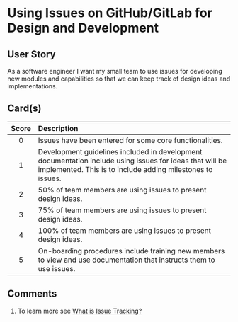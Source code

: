 [_metadata_:tags]:- "psip-ptc"
# Using Issues on GitHub/GitLab for Design and Development

## User Story

As a software engineer I want my small team to use issues for developing new modules and capabilities so that we can keep track of design ideas and implementations.

## Card(s)

| Score         | Description |
| :-------------: | :------------- |
| 0 | Issues have been entered for some core functionalities. |
| 1 | Development guidelines included in development documentation include using issues for ideas that will be implemented. This is to include adding milestones to issues.     |
| 2 | 50% of team members are using issues to present design ideas.      |
| 3 | 75% of team members are using issues to present design ideas.      |
| 4 | 100% of team members are using issues to present design ideas.     |
| 5 | On-boarding procedures include training new members to view and use documentation that instructs them to use issues. |

## Comments

1. To learn more see [What is Issue Tracking?](https://bssw.io/items/what-is-issue-tracking)
